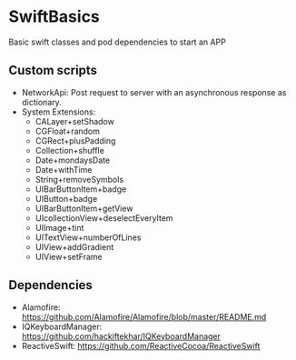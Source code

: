 # SwiftBasics
Basic swift classes and pod dependencies to start an APP

## Custom scripts
- NetworkApi: Post request to server with an asynchronous response as dictionary.
- System Extensions:
  - CALayer+setShadow
  - CGFloat+random
  - CGRect+plusPadding
  - Collection+shuffle
  - Date+mondaysDate
  - Date+withTime
  - String+removeSymbols
  - UIBarButtonItem+badge
  - UIButton+badge
  - UIBarButtonItem+getView
  - UIcollectionView+deselectEveryItem
  - UIImage+tint
  - UITextView+numberOfLines
  - UIView+addGradient
  - UIView+setFrame

## Dependencies 
- Alamofire: https://github.com/Alamofire/Alamofire/blob/master/README.md
- IQKeyboardManager: https://github.com/hackiftekhar/IQKeyboardManager
- ReactiveSwift: https://github.com/ReactiveCocoa/ReactiveSwift
